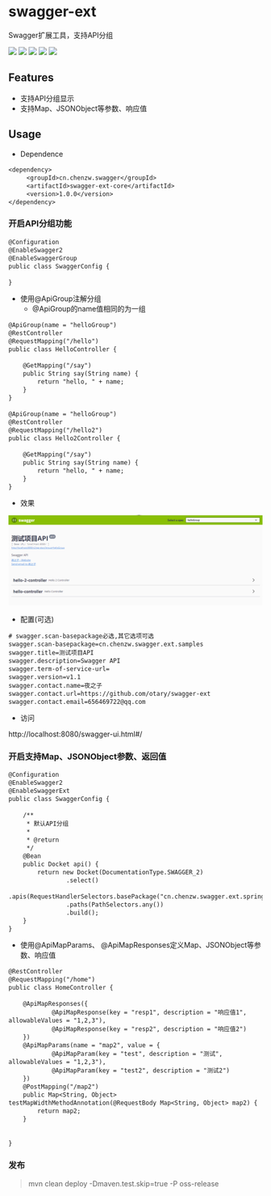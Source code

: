 # swagger-ext

Swagger扩展工具，支持API分组


![](https://img.shields.io/badge/springboot-2.1.5.RELEASE-brightgreen)
![](https://img.shields.io/badge/spring--framework-4.3.24.RELEASE-brightgreen)
![](https://img.shields.io/badge/jdk-1.8-green)
![](https://img.shields.io/badge/springfox--swagger2-2.9.2-brightgreen)
![](https://img.shields.io/badge/javassist-3.25.0--GA-brightgreen)


## Features

- 支持API分组显示
- 支持Map、JSONObject等参数、响应值


## Usage

- Dependence

```
<dependency>
     <groupId>cn.chenzw.swagger</groupId>
     <artifactId>swagger-ext-core</artifactId>
     <version>1.0.0</version>
</dependency>
```

### 开启API分组功能

```
@Configuration
@EnableSwagger2
@EnableSwaggerGroup
public class SwaggerConfig {

}
```

- 使用@ApiGroup注解分组
  - @ApiGroup的name值相同的为一组
```
@ApiGroup(name = "helloGroup")
@RestController
@RequestMapping("/hello")
public class HelloController {

    @GetMapping("/say")
    public String say(String name) {
        return "hello, " + name;
    }
}

@ApiGroup(name = "helloGroup")
@RestController
@RequestMapping("/hello2")
public class Hello2Controller {

    @GetMapping("/say")
    public String say(String name) {
        return "hello, " + name;
    }
}

```

- 效果

![](images/15b7c0c9.png)

- 配置(可选)

```
# swagger.scan-basepackage必选,其它选项可选
swagger.scan-basepackage=cn.chenzw.swagger.ext.samples
swagger.title=测试项目API
swagger.description=Swagger API
swagger.term-of-service-url=
swagger.version=v1.1
swagger.contact.name=夜之子
swagger.contact.url=https://github.com/otary/swagger-ext
swagger.contact.email=656469722@qq.com
```

- 访问

http://localhost:8080/swagger-ui.html#/


### 开启支持Map、JSONObject参数、返回值


```
@Configuration
@EnableSwagger2
@EnableSwaggerExt
public class SwaggerConfig {

    /**
     * 默认API分组
     *
     * @return
     */
    @Bean
    public Docket api() {
        return new Docket(DocumentationType.SWAGGER_2)
                .select()
                .apis(RequestHandlerSelectors.basePackage("cn.chenzw.swagger.ext.springboot"))
                .paths(PathSelectors.any())
                .build();
    }
}
```

- 使用@ApiMapParams、 @ApiMapResponses定义Map、JSONObject等参数、响应值

```
@RestController
@RequestMapping("/home")
public class HomeController {

    @ApiMapResponses({
            @ApiMapResponse(key = "resp1", description = "响应值1", allowableValues = "1,2,3"),
            @ApiMapResponse(key = "resp2", description = "响应值2")
    })
    @ApiMapParams(name = "map2", value = {
            @ApiMapParam(key = "test", description = "测试", allowableValues = "1,2,3"),
            @ApiMapParam(key = "test2", description = "测试2")
    })
    @PostMapping("/map2")
    public Map<String, Object> testMapWidthMethodAnnotation(@RequestBody Map<String, Object> map2) {
        return map2;
    }


}
```

### 发布

> mvn clean deploy -Dmaven.test.skip=true -P oss-release